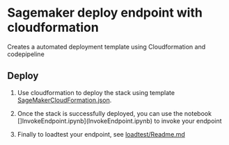 # Sagemaker deploy endpoint with cloudformation
Creates a automated deployment template using Cloudformation and codepipeline

## Deploy
1. Use cloudformation to deploy the stack using template [SageMakerCloudFormation.json](SageMakerCloudFormation.json).

2. Once the stack is successfully deployed, you can use the notebook  []InvokeEndpoint.ipynb](InvokeEndpoint.ipynb) to invoke your endpoint

3. Finally to loadtest your endpoint, see [loadtest/Readme.md](loadtest/Readme.md)